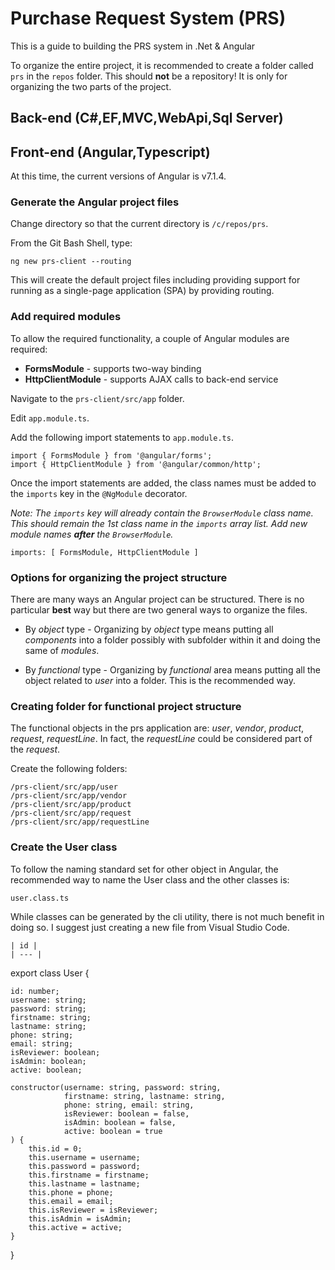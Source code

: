 # Purchase Request System (PRS)

This is a guide to building the PRS system in .Net & Angular

To organize the entire project, it is recommended to create a folder called `prs` in the `repos` folder. This should **not** be a repository! It is only for organizing the two parts of the project.

## Back-end (C#,EF,MVC,WebApi,Sql Server)

## Front-end (Angular,Typescript)

At this time, the current versions of Angular is v7.1.4.

### Generate the Angular project files

Change directory so that the current directory is `/c/repos/prs`.

From the Git Bash Shell, type:

```
ng new prs-client --routing
```

This will create the default project files including providing support for running as a single-page application (SPA) by providing routing.

### Add required modules

To allow the required functionality, a couple of Angular modules are required:

* **FormsModule** - supports two-way binding
* **HttpClientModule** - supports AJAX calls to back-end service

Navigate to the `prs-client/src/app` folder.

Edit `app.module.ts`.

Add the following import statements to `app.module.ts`.

```
import { FormsModule } from '@angular/forms';
import { HttpClientModule } from '@angular/common/http';
```

Once the import statements are added, the class names must be added to the `imports` key in the `@NgModule` decorator.

*Note: The `imports` key will already contain the `BrowserModule` class name. This should remain the 1st class name in the `imports` array list. Add new module names **after** the `BrowserModule`.*

```
imports: [ FormsModule, HttpClientModule ]
```

### Options for organizing the project structure

There are many ways an Angular project can be structured. There is no particular **best** way but there are two general ways to organize the files.

* By *object* type - Organizing by *object* type means putting all *components* into a folder possibly with subfolder within it and doing the same of *modules*.

* By *functional* type - Organizing by *functional* area means putting all the object related to *user* into a folder. This is the recommended way.

### Creating folder for functional project structure

The functional objects in the prs application are: *user*, *vendor*, *product*, *request*, *requestLine*. In fact, the *requestLine* could be considered part of the *request*.

Create the following folders:

```
/prs-client/src/app/user
/prs-client/src/app/vendor
/prs-client/src/app/product
/prs-client/src/app/request
/prs-client/src/app/requestLine
```
### Create the User class

To follow the naming standard set for other object in Angular, the recommended way to name the User class and the other classes is: 

```
user.class.ts
```

While classes can be generated by the cli utility, there is not much benefit in doing so. I suggest just creating a new file from Visual Studio Code.

```
| id |
| --- |
```
export class User {

    id: number;
    username: string;
    password: string;
    firstname: string;
    lastname: string;
    phone: string;
    email: string;
    isReviewer: boolean;
    isAdmin: boolean;
    active: boolean;

    constructor(username: string, password: string,
                firstname: string, lastname: string,
                phone: string, email: string,
                isReviewer: boolean = false, 
                isAdmin: boolean = false, 
                active: boolean = true
    ) {
        this.id = 0;
        this.username = username;
        this.password = password;
        this.firstname = firstname;
        this.lastname = lastname;
        this.phone = phone;
        this.email = email;
        this.isReviewer = isReviewer;
        this.isAdmin = isAdmin;
        this.active = active;
    }
}
